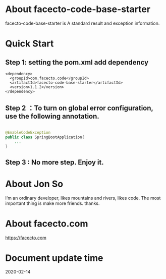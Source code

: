 # About facecto-code-base-starter
facecto-code-base-starter is A standard result and exception information.

# Quick Start
## Step 1: setting the pom.xml add dependency
```
<dependency>
  <groupId>com.facecto.code</groupId>
  <artifactId>facecto-code-base-starter</artifactId>
  <version>1.1.2</version>
</dependency>
```
## Step 2 ：To turn on global error configuration, use the following annotation.

```java

@EnableCodeException
public class SpringBootApplication{
    ...
}

```

## Step 3 : No more step. Enjoy it.

# About Jon So
I‘m an ordinary developer, likes mountains and rivers, likes code.
The most important thing is make more friends.
thanks.

# About facecto.com
https://facecto.com

# Document update time
2020-02-14